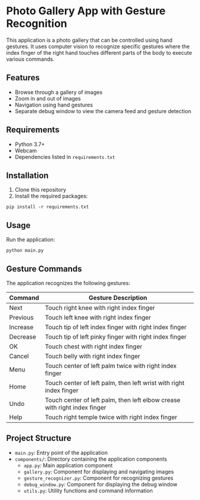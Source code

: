 # Photo Gallery App with Gesture Recognition

This application is a photo gallery that can be controlled using hand gestures. It uses computer vision to recognize specific gestures where the index finger of the right hand touches different parts of the body to execute various commands.

## Features

- Browse through a gallery of images
- Zoom in and out of images
- Navigation using hand gestures
- Separate debug window to view the camera feed and gesture detection

## Requirements

- Python 3.7+
- Webcam
- Dependencies listed in `requirements.txt`

## Installation

1. Clone this repository
2. Install the required packages:

```
pip install -r requirements.txt
```

## Usage

Run the application:

```
python main.py
```

## Gesture Commands

The application recognizes the following gestures:

| Command   | Gesture Description                                            |
|-----------|---------------------------------------------------------------|
| Next      | Touch right knee with right index finger                      |
| Previous  | Touch left knee with right index finger                       |
| Increase  | Touch tip of left index finger with right index finger        |
| Decrease  | Touch tip of left pinky finger with right index finger        |
| OK        | Touch chest with right index finger                           |
| Cancel    | Touch belly with right index finger                           |
| Menu      | Touch center of left palm twice with right index finger       |
| Home      | Touch center of left palm, then left wrist with right index finger |
| Undo      | Touch center of left palm, then left elbow crease with right index finger |
| Help      | Touch right temple twice with right index finger              |

## Project Structure

- `main.py`: Entry point of the application
- `components/`: Directory containing the application components
  - `app.py`: Main application component
  - `gallery.py`: Component for displaying and navigating images
  - `gesture_recognizer.py`: Component for recognizing gestures
  - `debug_window.py`: Component for displaying the debug window
  - `utils.py`: Utility functions and command information
